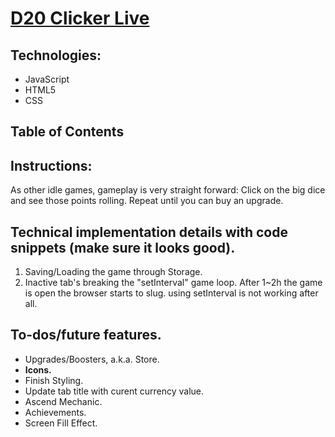 # [D20 Clicker Live](https://d20-clicker.herokuapp.com/)

## Technologies:
* JavaScript
* HTML5
* CSS

## Table of Contents

## Instructions:
As other idle games, gameplay is very straight forward: Click on the big dice and see those points rolling. Repeat until you can buy an upgrade.

## Technical implementation details with code snippets (make sure it looks good).
1) Saving/Loading the game through Storage.
2) Inactive tab's breaking the "setInterval" game loop.
   After 1~2h the game is open the browser starts to slug. using
setInterval is not working after all.

## To-dos/future features.
* Upgrades/Boosters, a.k.a. Store.
* **Icons.**
* Finish Styling.
* Update tab title with curent currency value.
* Ascend Mechanic.
* Achievements.
* Screen Fill Effect.